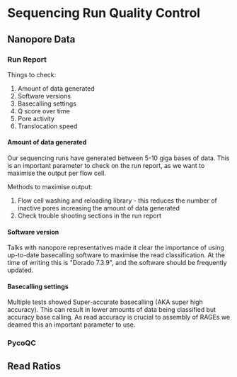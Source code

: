 # Sequencing Run Quality Control

## Nanopore Data

### Run Report

Things to check:
1. Amount of data generated
2. Software versions
3. Basecalling settings
4. Q score over time
5. Pore activity
6. Translocation speed

#### Amount of data generated
Our sequencing runs have generated between 5-10 giga bases of data. This is an important parameter to check on the run report, as we want to maximise the output per flow cell. 

Methods to maximise output:
1. Flow cell washing and reloading library - this reduces the number of inactive pores increasing the amount of data generated
2. Check trouble shooting sections in the run report


#### Software version
Talks with nanopore representatives made it clear the importance of using up-to-date basecalling software to maximise the read classification. At the time of writing this is "Dorado 7.3.9", and the software should be frequently updated.
#### Basecalling settings
Multiple tests showed Super-accurate basecalling (AKA super high accuracy). This can result in lower amounts of data being classified but accuracy base calling. As read accuracy is crucial to assembly of RAGEs we deamed this an important parameter to use.

### PycoQC

## Read Ratios

